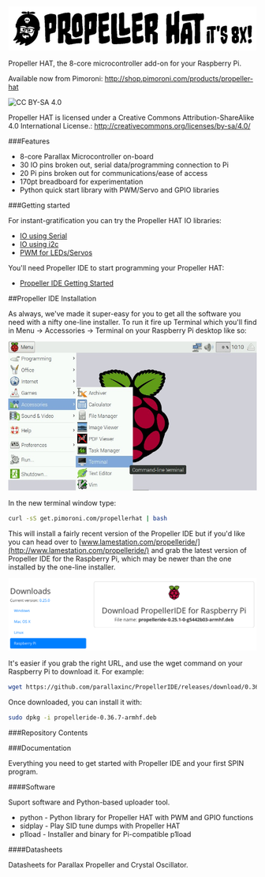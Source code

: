 ![Propeller HAT](propeller-hat.jpg)

Propeller HAT, the 8-core microcontroller add-on for your Raspberry Pi.

Available now from Pimoroni: http://shop.pimoroni.com/products/propeller-hat

![CC BY-SA 4.0](https://i.creativecommons.org/l/by-sa/4.0/88x31.png)

Propeller HAT is licensed under a Creative Commons Attribution-ShareAlike 4.0 International License.: http://creativecommons.org/licenses/by-sa/4.0/

###Features

* 8-core Parallax Microcontroller on-board
* 30 IO pins broken out, serial data/programming connection to Pi
* 20 Pi pins broken out for communications/ease of access
* 170pt breadboard for experimentation
* Python quick start library with PWM/Servo and GPIO libraries


###Getting started

For instant-gratification you can try the Propeller HAT IO libraries:

* [IO using Serial](documentation/Serial-IO.md)
* [IO using i2c](documentation/IO.md)
* [PWM for LEDs/Servos](documentation/PWM.md)

You'll need Propeller IDE to start programming your Propeller HAT:

* [Propeller IDE Getting Started](/documentation/Propeller-IDE-Getting-Started.md)

##Propeller IDE Installation

As always, we've made it super-easy for you to get all the software you need with a nifty one-line installer. To run it fire up Terminal which you'll find in Menu -> Accessories -> Terminal on your Raspberry Pi desktop like so:

![Finding the terminal](terminal.jpg)

In the new terminal window type:

```bash
curl -sS get.pimoroni.com/propellerhat | bash
```

This will install a fairly recent version of the Propeller IDE but if you'd like you can head over to [www.lamestation.com/propelleride/](http://www.lamestation.com/propelleride/) and grab the latest
version of Propeller IDE for the Raspberry Pi, which may be newer than the one installed by the one-line installer.

![Propeller IDE download](propeller-ide-download.png)

It's easier if you grab the right URL, and use the wget command on your
Raspberry Pi to download it. For example:

```bash
wget https://github.com/parallaxinc/PropellerIDE/releases/download/0.36.7/propelleride-0.36.7-armhf.deb
```

Once downloaded, you can install it with:

```bash
sudo dpkg -i propelleride-0.36.7-armhf.deb
```

###Repository Contents

###Documentation

Everything you need to get started with Propeller IDE and your first
SPIN program.


####Software

Suport software and Python-based uploader tool.

* python - Python library for Propeller HAT with PWM and GPIO functions
* sidplay - Play SID tune dumps with Propeller HAT
* p1load - Installer and binary for Pi-compatible p1load


####Datasheets

Datasheets for Parallax Propeller and Crystal Oscillator.
